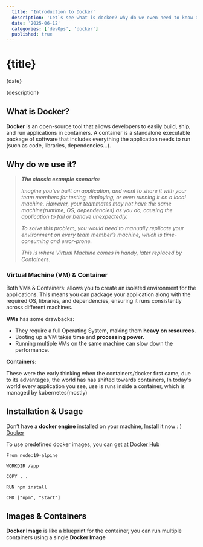 ```yaml
---
  title: 'Introduction to Docker'
  description: 'Let`s see what is docker? why do we even need to know about it?'
  date: '2025-06-12'
  categories: ['devOps', 'docker']
  published: true
---
```


# {title}

{date}

{description}

## What is Docker?

**Docker** is an open-source tool that allows developers to easily build, ship, and run applications in containers. A container is a standalone executable package of software that includes everything the application needs to run (such as code, libraries, dependencies...).

## Why do we use it?

> ***The classic example scenario:***
>
> *Imagine you’ve built an application, and want to share it with your team members for testing, deploying, or even running it on a local machine. However, your teammates may not have the same machine(runtime, OS, dependencies) as you do, causing the application to fail or behave unexpectedly.*
>
>  *To solve this problem, you would need to manually replicate your environment on every team member’s machine, which is time-consuming and error-prone.*
>
> *This is where Virtual Machine comes in handy, later replaced by Containers.*

### Virtual Machine (VM) & Container

Both VMs & Containers: allows you to create an isolated environment for the applications. This means you can package your application along with the required OS, libraries, and dependencies, ensuring it runs consistently across different machines.

**VMs** has some drawbacks:

- They require a full Operating System, making them **heavy on resources.**
- Booting up a VM takes **time** and **processing power.**
- Running multiple VMs on the same machine can slow down the performance.

**Containers:**

<!-- ![dc501852-1f9a-44d8-83ef-37651e229f31.jpg](attachment:1f01b37b-64d4-4e56-aade-6e7f5e6bc52a:dc501852-1f9a-44d8-83ef-37651e229f31.jpg) -->

These were the early thinking when the containers/docker first came, due to its advantages, the world has has shifted towards containers, In today's world every application you see, use is runs inside a container, which is managed by kubernetes(mostly)

## Installation & Usage

Don’t have a **docker engine** installed on your machine, Install it now : ) [Docker](https://docker.com/)

To use predefined docker images, you can get at [Docker Hub](https://hub.docker.com/)

```docker
From node:19-alpine

WORKDIR /app

COPY . .

RUN npm install

CMD ["npm", "start"]
```

## Images & Containers

**Docker Image** is like a blueprint for the container, you can run multiple containers using a single **Docker Image**

